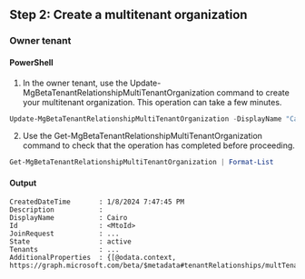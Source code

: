 ## Step 2: Create a multitenant organization

### Owner tenant

#### PowerShell

1. In the owner tenant, use the Update-MgBetaTenantRelationshipMultiTenantOrganization command to create your multitenant organization. This operation can take a few minutes.

```PowerShell
Update-MgBetaTenantRelationshipMultiTenantOrganization -DisplayName "Cairo"
```

2. Use the Get-MgBetaTenantRelationshipMultiTenantOrganization command to check that the operation has completed before proceeding.

```PowerShell
Get-MgBetaTenantRelationshipMultiTenantOrganization | Format-List
```

#### Output

```
CreatedDateTime       : 1/8/2024 7:47:45 PM
Description           :
DisplayName           : Cairo
Id                    : <MtoId>
JoinRequest           : ...
State                 : active
Tenants               : ...
AdditionalProperties  : {[@odata.context, https://graph.microsoft.com/beta/$metadata#tenantRelationships/multTenantOrganization/$entity]}
```